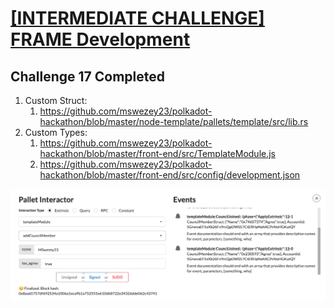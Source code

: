 # [[INTERMEDIATE CHALLENGE] FRAME Development](https://gitcoin.co/issue/Polkadot-Network/hello-world-by-polkadot/7/100023933)

## Challenge 17 Completed

1. Custom Struct: 
   1. https://github.com/mswezey23/polkadot-hackathon/blob/master/node-template/pallets/template/src/lib.rs
2. Custom Types: 
   1. https://github.com/mswezey23/polkadot-hackathon/blob/master/front-end/src/TemplateModule.js
   2. https://github.com/mswezey23/polkadot-hackathon/blob/master/front-end/src/config/development.json


![Front End](./challenge-17.png)